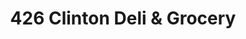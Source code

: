 ---
title: "426 Clinton Deli & Grocery"
url: /hempstead/426-clinton-deli-und-grocery/
shop: Feinkost
---